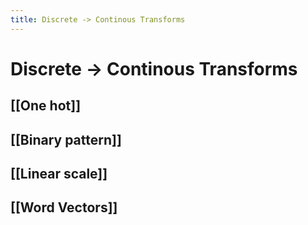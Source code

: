 ```yaml
---
title: Discrete -> Continous Transforms
---
```


# Discrete -> Continous Transforms

## [[One hot]]

## [[Binary pattern]]

## [[Linear scale]]

## [[Word Vectors]]




















































































